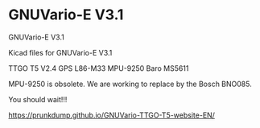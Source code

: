 # GNUVario-E V3.1
GNUVario-E V3.1 

Kicad files for GNUVario-E V3.1

TTGO T5 V2.4
GPS L86-M33
MPU-9250
Baro MS5611

MPU-9250 is obsolete. We are working to replace by the Bosch BNO085.

You should wait!!!

https://prunkdump.github.io/GNUVario-TTGO-T5-website-EN/

